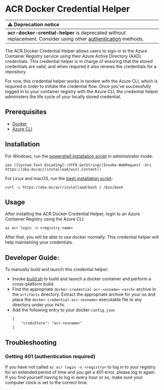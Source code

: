  
# ACR Docker Credential Helper

|:warning:  Deprecation notice | 
|:-----------------------------|
| **acr-docker-crential-helper** is deprecated without replacement. Consider using other [authentication][acr-auth] methods. | 


The ACR Docker Credential Helper allows users to sign-in to the Azure Container Registry service using their Azure Active Directory (AAD) credentials. This credential helper is in charge of ensuring that the stored credentials are valid, and when required it also renews the credentials for a repository.

For now, this credential helper works in tandem with the Azure CLI, which is required in order to initiate the credential flow. Once you've successfully logged in to your container registry with the Azure CLI, the credential helper administers the life cycle of your locally stored credential.

## Prerequisites

- [Docker](https://www.docker.com/)
- [Azure CLI](https://github.com/Azure/azure-cli)

## Installation
For Windows, run the [powershell installation script](https://aka.ms/acr/installaad/win) in administrator mode:

```iex ([System.Text.Encoding]::UTF8.GetString((Invoke-WebRequest -Uri https://aka.ms/acr/installaad/win).Content))```

For Linux and macOS, run the [bash installation script](https://aka.ms/acr/installaad/bash):

```curl -L https://aka.ms/acr/installaad/bash | /bin/bash```

## Usage
After installing the ACR Docker Credential Helper, login to an Azure Container Registry using the Azure CLI:

```az acr login -n <registry name>```

After that, you will be able to use docker normally. This credential helper will help maintaining your credentials.

## Developer Guide:

To manually build and launch this credential helper:
- Invoke [build.sh](build.sh) to build and launch a docker container and perform a cross-platform build.
- Find the appropriate `docker-credential-acr-<osname>-<arch>` archive in the `artifacts` directory. Extract the appropriate archive for your os and place the `docker-credential-acr-<osname>` executable file to any directory under your `PATH`.
- Add the following entry to your docker `config.json`
    ```
    {
        "credsStore": "acr-<osname>"
    }
    ```

## Troubleshooting
### Getting 401 (authentication required)

If you have not called `az acr login -n <registry>` to log in to your registry for an extended period of time and you get a 401 error, please log in again. If you find yourself having to log in every hour or so, make sure your computer clock is set to the correct time.

[acr-auth]:      https://docs.microsoft.com/azure/container-registry/container-registry-authentication
